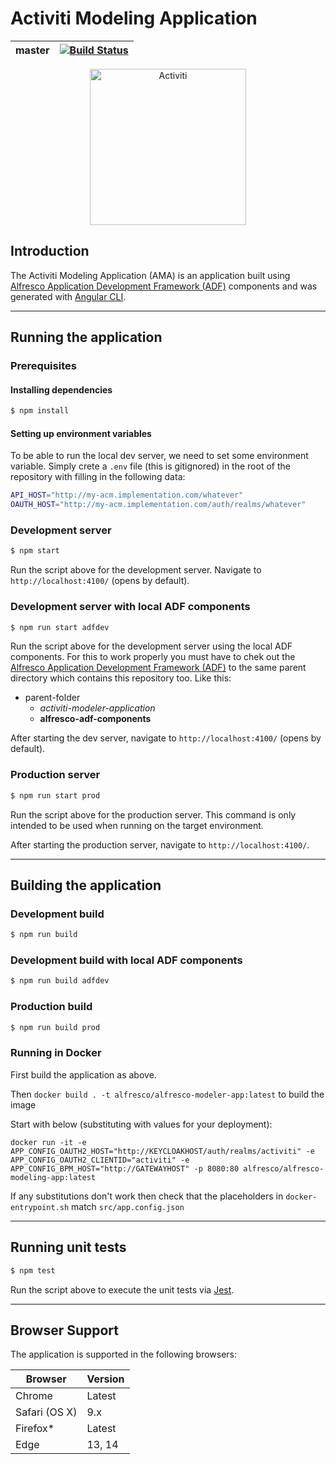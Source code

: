 # Activiti Modeling Application

| master | [![Build Status](https://travis-ci.org/Activiti/activiti-modeling-app.svg?branch=master)](https://travis-ci.org/Activiti/activiti-modeling-app) |
| - | - |

<p align="center">
    <img title="Activiti" width="250px" src="activiti.png" alt="Activiti">
</p>

## Introduction

The Activiti Modeling Application (AMA) is an application built using
[Alfresco Application Development Framework (ADF)](https://github.com/Alfresco/alfresco-ng2-components) components and was generated with [Angular CLI](https://github.com/angular/angular-cli).

---

## Running the application

### Prerequisites

#### Installing dependencies

```bash
$ npm install
```

#### Setting up environment variables

To be able to run the local dev server, we need to set some environment variable. Simply crete a `.env` file (this is gitignored) in the root of the repository with filling in the following data:

```bash
API_HOST="http://my-acm.implementation.com/whatever"
OAUTH_HOST="http://my-acm.implementation.com/auth/realms/whatever"
```

### Development server

```bash
$ npm start
```

Run the script above for the development server. Navigate to `http://localhost:4100/` (opens by default).

### Development server with local ADF components

```bash
$ npm run start adfdev
```

Run the script above for the development server using the local ADF components. For this to work properly you must have to chek out the [Alfresco Application Development Framework (ADF)](https://github.com/Alfresco/alfresco-ng2-components) to the same parent directory which contains this repository too. Like this:

-   parent-folder
    -   *activiti-modeler-application*
    -   **alfresco-adf-components**

After starting the dev server, navigate to `http://localhost:4100/` (opens by default).

### Production server

```bash
$ npm run start prod
```

Run the script above for the production server. This command is only intended to be used when running on the target environment.

After starting the production server, navigate to `http://localhost:4100/`.

---

## Building the application

### Development build

```bash
$ npm run build
```

### Development build with local ADF components

```bash
$ npm run build adfdev
```

### Production build

```bash
$ npm run build prod
```

### Running in Docker

First build the application as above.

Then `docker build . -t alfresco/alfresco-modeler-app:latest` to build the image

Start with below (substituting with values for your deployment):

`docker run -it -e APP_CONFIG_OAUTH2_HOST="http://KEYCLOAKHOST/auth/realms/activiti" -e APP_CONFIG_OAUTH2_CLIENTID="activiti" -e APP_CONFIG_BPM_HOST="http://GATEWAYHOST" -p 8080:80 alfresco/alfresco-modeling-app:latest`

If any substitutions don't work then check that the placeholders in `docker-entrypoint.sh` match `src/app.config.json`

---

## Running unit tests

```bash
$ npm test
```

Run the script above to execute the unit tests via [Jest](https://jestjs.io/).

---

## Browser Support

The application is supported in the following browsers:

| **Browser**   | **Version** |
| ------------- | ----------- |
| Chrome        | Latest      |
| Safari (OS X) | 9.x         |
| Firefox\*     | Latest      |
| Edge          | 13, 14      |
